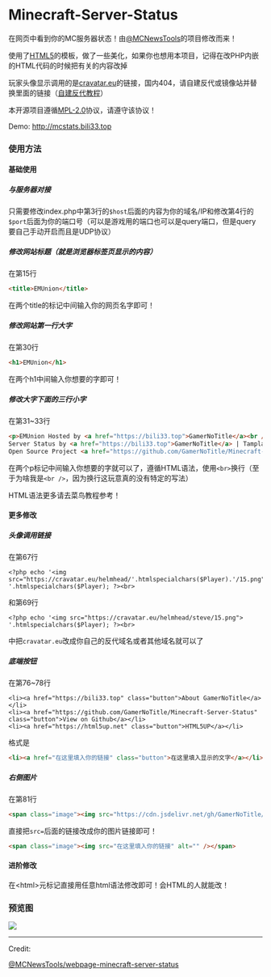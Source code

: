 # Minecraft-Server-Status
在网页中看到你的MC服务器状态！由[@MCNewsTools](https://github.com/MCNewsTools/webpage-minecraft-server-status)的项目修改而来！

使用了[HTML5](https://html5up.net/)的模板，做了一些美化，如果你也想用本项目，记得在改PHP内嵌的HTML代码的时候把有关的内容改掉

玩家头像显示调用的是[cravatar.eu](cravatar.eu)的链接，国内404，请自建反代或镜像站并替换里面的链接（[自建反代教程](https://bili33.top/2019/10/25/CloudFlare-Workers-Section1/)）

本开源项目遵循[MPL-2.0](https://github.com/GamerNoTitle/Minecraft-Server-Status/blob/master/LICENSE)协议，请遵守该协议！

Demo: http://mcstats.bili33.top

### 使用方法

#### 基础使用

##### 与服务器对接

只需要修改index.php中第3行的`$host`后面的内容为你的域名/IP和修改第4行的`$port`后面为你的端口号（可以是游戏用的端口也可以是query端口，但是query要自己手动开启而且是UDP协议）

##### 修改网站标题（就是浏览器标签页显示的内容）

在第15行

```html
<title>EMUnion</title>
```

在两个title的标记中间输入你的网页名字即可！

##### 修改网站第一行大字

在第30行

```html
<h1>EMUnion</h1>
```

在两个h1中间输入你想要的字即可！

##### 修改大字下面的三行小字

在第31~33行

```html
<p>EMUnion Hosted by <a href="https://bili33.top">GamerNoTitle</a><br />
Server Status by <a href="https://bili33.top">GamerNoTitle</a> | Tamplate by <a href="https://html5up.net">HTML5UP</a><br />
Open Source Project <a href="https://github.com/GamerNoTitle/Minecraft-Server-Status">Minecraft-Server-Status</a> is now avaliable on <a href="https://github.com/GamerNoTitle/Minecraft-Server-Status">Github</a></p>
```

在两个p标记中间输入你想要的字就可以了，遵循HTML语法，使用`<br>`换行（至于为啥我是`<br />`，因为换行这玩意真的没有特定的写法）

HTML语法更多请去菜鸟教程参考！

#### 更多修改

##### 头像调用链接

在第67行

```php+HTML
<?php echo '<img src="https://cravatar.eu/helmhead/'.htmlspecialchars($Player).'/15.png"> '.htmlspecialchars($Player); ?><br>
```

和第69行

```php+HTML
<?php echo '<img src="https://cravatar.eu/helmhead/steve/15.png"> '.htmlspecialchars($Player); ?><br>
```

中把`cravatar.eu`改成你自己的反代域名或者其他域名就可以了

##### 底端按钮

在第76~78行

```php+HTML
<li><a href="https://bili33.top" class="button">About GamerNoTitle</a></li>
<li><a href="https://github.com/GamerNoTitle/Minecraft-Server-Status" class="button">View on Github</a></li>
<li><a href="https://html5up.net" class="button">HTML5UP</a></li>
```

格式是

```html
<li><a href="在这里填入你的链接" class="button">在这里填入显示的文字</a></li>
```

##### 右侧图片

在第81行

```html
<span class="image"><img src="https://cdn.jsdelivr.net/gh/GamerNoTitle/Picture-repo@1.0/AboutMe/logo-mini.png" alt="" /></span>
```

直接把`src=`后面的链接改成你的图片链接即可！

```html
<span class="image"><img src="在这里填入你的链接" alt="" /></span>
```

#### 进阶修改

在\<html>元标记直接用任意html语法修改即可！会HTML的人就能改！

### 预览图

![](https://cdn.jsdelivr.net/gh/GamerNoTitle/Minecraft-Server-Status@master/preview.png)

---

Credit:

[@MCNewsTools/webpage-minecraft-server-status](https://github.com/MCNewsTools/webpage-minecraft-server-status)